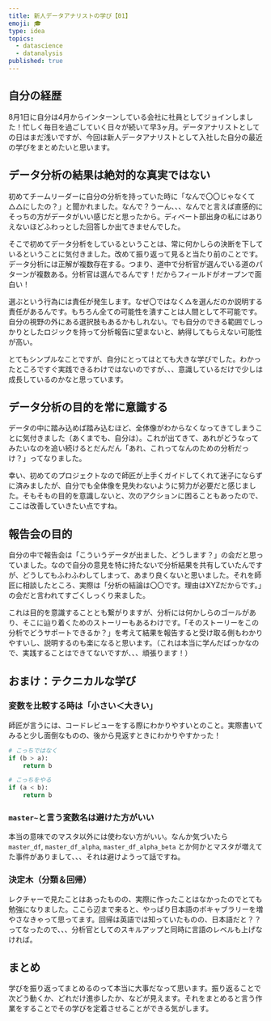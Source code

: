 ```yaml
---
title: 新人データアナリストの学び【01】
emoji: 🎓
type: idea
topics:
  - datascience
  - datanalysis
published: true
---
```

## 自分の経歴

8月1日に自分は4月からインターンしている会社に社員としてジョインしました！忙しく毎日を過ごしていく日々が続いて早3ヶ月。データアナリストとしての日はまだ浅いですが、今回は新人データアナリストとして入社した自分の最近の学びをまとめたいと思います。

## データ分析の結果は絶対的な真実ではない

初めてチームリーダーに自分の分析を持っていた時に「なんで〇〇じゃなくて△△にしたの？」と聞かれました。なんで？うーん、、、なんでと言えば直感的にそっちの方がデータがいい感じだと思ったから。ディベート部出身の私にはありえないほどふわっとした回答しか出てきませんでした。

そこで初めてデータ分析をしているということは、常に何かしらの決断を下しているということに気付きました。改めて振り返って見ると当たり前のことです。データ分析には正解が複数存在する。つまり、道中で分析官が選んでいる道のパターンが複数ある。分析官は選んでるんです！だからフィールドがオープンで面白い！

選ぶという行為には責任が発生します。なぜ〇ではなく△を選んだのか説明する責任があるんです。もちろん全ての可能性を潰すことは人間として不可能です。自分の視野の外にある選択肢もあるかもしれない。でも自分のできる範囲でしっかりとしたロジックを持って分析報告に望まないと、納得してもらえない可能性が高い。

とてもシンプルなことですが、自分にとってはとても大きな学びでした。わかったところですぐ実践できるわけではないのですが、、、意識しているだけで少しは成長しているのかなと思っています。

## データ分析の目的を常に意識する

データの中に踏み込めば踏み込むほど、全体像がわからなくなってきてしまうことに気付きました（あくまでも、自分は）。これが出てきて、あれがどうなってみたいなのを追い続けるとだんだん「あれ、これってなんのための分析だっけ？」ってなりました。

幸い、初めてのプロジェクトなので師匠が上手くガイドしてくれて迷子にならずに済みましたが、自分でも全体像を見失わないように努力が必要だと感じました。そもそもの目的を意識しないと、次のアクションに困ることもあったので、ここは改善していきたい点ですね。

## 報告会の目的

自分の中で報告会は「こういうデータが出ました、どうします？」の会だと思っていました。なので自分の意見を特に持たないで分析結果を共有していたんですが、どうしてもふわふわしてしまって、あまり良くないと思いました。それを師匠に相談したところ、実際は「分析の結論は〇〇です。理由はXYZだからです。」の会だと言われてすごくしっくり来ました。

これは目的を意識することとも繋がりますが、分析には何かしらのゴールがあり、そこに辿り着くためのストーリーもあるわけです。「そのストーリーをこの分析でどうサポートできるか？」を考えて結果を報告すると受け取る側もわかりやすいし、説明するのも楽になると思います。（これは本当に学んだばっかなので、実践することはできてないですが、、、頑張ります！）

## おまけ：テクニカルな学び

### 変数を比較する時は「小さい＜大きい」

師匠が言うには、コードレビューをする際にわかりやすいとのこと。実際書いてみると少し面倒なものの、後から見返すときにわかりやすかった！

```python 
# こっちではなく
if (b > a):
	return b

# こっちをやる
if (a < b):
	return b
```

### `master~`と言う変数名は避けた方がいい

本当の意味でのマスタ以外には使わない方がいい。なんか気づいたら `master_df`, `master_df_alpha`, `master_df_alpha_beta` とか何かとマスタが増えてた事件がありまして、、、それは避けようって話ですね。

### 決定木（分類＆回帰）

レクチャーで見たことはあったものの、実際に作ったことはなかったのでとても勉強になりました。ここら辺まで来ると、やっぱり日本語のボキャブラリーを増やさなきゃって思ってます。回帰は英語では知っていたものの、日本語だと？？ってなったので、、、分析官としてのスキルアップと同時に言語のレベルも上げなければ。

## まとめ

学びを振り返ってまとめるのって本当に大事だなって思います。振り返ることで次どう動くか、どれだけ進歩したか、などが見えます。それをまとめると言う作業をすることでその学びを定着させることができる気がします。
